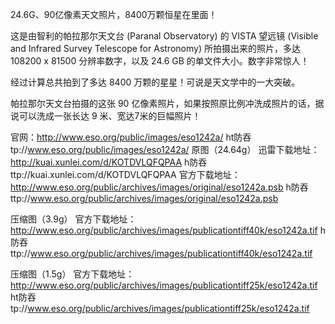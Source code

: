 24.6G、90亿像素天文照片，8400万颗恒星在里面！

这是由智利的帕拉那尔天文台 (Paranal Observatory) 的 VISTA 望远镜 (Visible and Infrared Survey Telescope for Astronomy) 所拍摄出来的照片，多达 108200 x 81500 分辨率数字，以及 24.6 GB 的单文件大小。数字非常惊人！

经过计算总共拍到了多达 8400 万颗的星星！可说是天文学中的一大突破。

帕拉那尔天文台拍摄的这张 90 亿像素照片，如果按照原比例冲洗成照片的话，据说可以洗成一张长达 9 米、宽达7米的巨幅照片！

官网：http://www.eso.org/public/images/eso1242a/
ht防吞tp://www.eso.org/public/images/eso1242a/
原图（24.64g）
迅雷下载地址：http://kuai.xunlei.com/d/KOTDVLQFQPAA
h防吞ttp://kuai.xunlei.com/d/KOTDVLQFQPAA
官方下载地址：http://www.eso.org/public/archives/images/original/eso1242a.psb
h防吞ttp://www.eso.org/public/archives/images/original/eso1242a.psb

压缩图（3.9g）
官方下载地址：http://www.eso.org/public/archives/images/publicationtiff40k/eso1242a.tif
h防吞ttp://www.eso.org/public/archives/images/publicationtiff40k/eso1242a.tif

压缩图（1.5g）
官方下载地址：http://www.eso.org/public/archives/images/publicationtiff25k/eso1242a.tif
ht防吞tp://www.eso.org/public/archives/images/publicationtiff25k/eso1242a.tif
